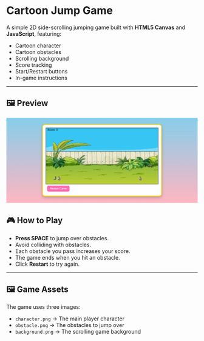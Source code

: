 # Cartoon Jump Game

A simple 2D side-scrolling jumping game built with **HTML5 Canvas** and **JavaScript**, featuring:
- Cartoon character
- Cartoon obstacles
- Scrolling background
- Score tracking
- Start/Restart buttons
- In-game instructions

---
## 🖼 Preview

![Calculator Preview](screenshot.png)

## 🎮 How to Play
- **Press SPACE** to jump over obstacles.
- Avoid colliding with obstacles.
- Each obstacle you pass increases your score.
- The game ends when you hit an obstacle.
- Click **Restart** to try again.

---

## 🖼 Game Assets
The game uses three images:
- `character.png` → The main player character  
- `obstacle.png` → The obstacles to jump over  
- `background.png` → The scrolling game background  

